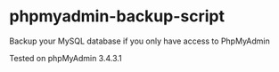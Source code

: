 # phpmyadmin-backup-script
Backup your MySQL database if you only have access to PhpMyAdmin

Tested on phpMyAdmin 3.4.3.1
